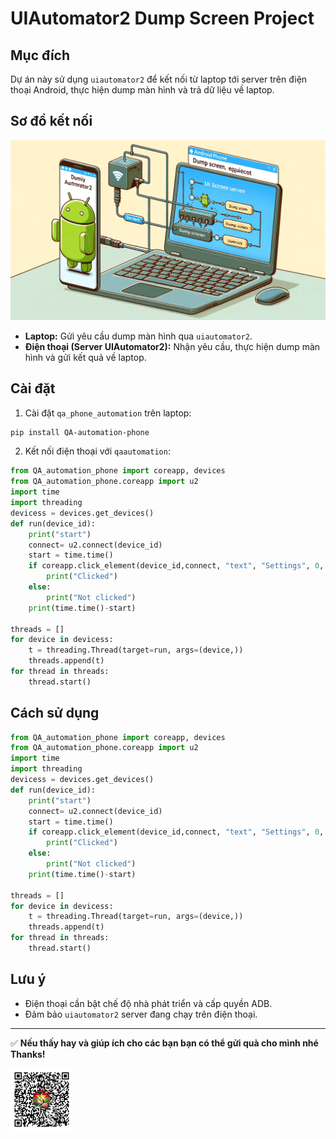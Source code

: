# UIAutomator2 Dump Screen Project

## Mục đích
Dự án này sử dụng `uiautomator2` để kết nối từ laptop tới server trên điện thoại Android, thực hiện dump màn hình và trả dữ liệu về laptop.
## Sơ đồ kết nối
![Sơ đồ kết nối](https://github.com/NhoThoang/QA_phone_automation/blob/main/picture/image1.png)

- **Laptop:** Gửi yêu cầu dump màn hình qua `uiautomator2`.
- **Điện thoại (Server UIAutomator2):** Nhận yêu cầu, thực hiện dump màn hình và gửi kết quả về laptop.

## Cài đặt
1. Cài đặt `qa_phone_automation` trên laptop:
```bash
pip install QA-automation-phone
```

2. Kết nối điện thoại với `qaautomation`:
```python
from QA_automation_phone import coreapp, devices
from QA_automation_phone.coreapp import u2
import time
import threading
devicess = devices.get_devices()
def run(device_id):
    print("start")
    connect= u2.connect(device_id)
    start = time.time()
    if coreapp.click_element(device_id,connect, "text", "Settings", 0, 2):
        print("Clicked")
    else: 
        print("Not clicked")
    print(time.time()-start)

threads = []
for device in devicess:
    t = threading.Thread(target=run, args=(device,))
    threads.append(t)
for thread in threads:
    thread.start()
```

## Cách sử dụng
```python
from QA_automation_phone import coreapp, devices
from QA_automation_phone.coreapp import u2
import time
import threading
devicess = devices.get_devices()
def run(device_id):
    print("start")
    connect= u2.connect(device_id)
    start = time.time()
    if coreapp.click_element(device_id,connect, "text", "Settings", 0, 2):
        print("Clicked")
    else: 
        print("Not clicked")
    print(time.time()-start)

threads = []
for device in devicess:
    t = threading.Thread(target=run, args=(device,))
    threads.append(t)
for thread in threads:
    thread.start()
```

## Lưu ý
- Điện thoại cần bật chế độ nhà phát triển và cấp quyền ADB.
- Đảm bảo `uiautomator2` server đang chạy trên điện thoại.
---
✅ **Nếu thấy hay và giúp ích cho các bạn bạn có thể gửi quà cho mình nhé Thanks!**

<img src="https://github.com/NhoThoang/QA_phone_automation/blob/main/picture/qr_pay.png" alt="QR Pay" width="100">

